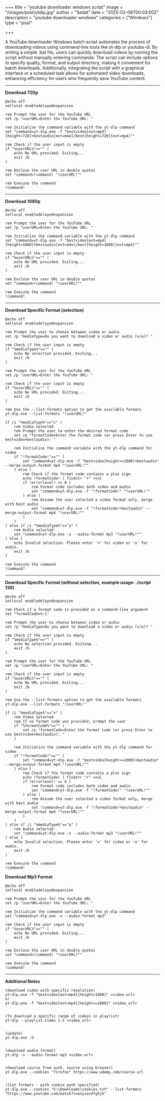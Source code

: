 +++
title = "youtube downloader windows script"
image = "/images/post/ytdlp.jpg"
author = "Sedat"
date = "2025-02-08T00:03:00Z"
description = "youtube downloader windows"
categories = ["Windows"]
type = "post"

+++

A YouTube downloader Windows batch script automates the process of downloading videos using command-line tools like yt-dlp or youtube-dl. By writing a simple .bat file, users can quickly download videos by running the script without manually entering commands. The script can include options to specify quality, format, and output directory, making it convenient for batch downloads. Additionally, integrating the script with a graphical interface or a scheduled task allows for automated video downloads, enhancing efficiency for users who frequently save YouTube content.

***

**Download 720p**

```
@echo off
setlocal enabledelayedexpansion

rem Prompt the user for the YouTube URL
set /p "userURL=Enter the YouTube URL: "

rem Initialize the command variable with the yt-dlp command
set "command=yt-dlp.exe -f "bestvideo[ext=mp4][height=720]+bestaudio[ext=m4a]/best[height=720][ext=mp4]""

rem Check if the user input is empty
if "%userURL%"=="" (
    echo No URL provided. Exiting...
    exit /b
)

rem Enclose the user URL in double quotes
set "command=!command! "!userURL!""

rem Execute the command
!command!
```
***

**Download 1080p**

```
@echo off
setlocal enabledelayedexpansion

rem Prompt the user for the YouTube URL
set /p "userURL=Enter the YouTube URL: "

rem Initialize the command variable with the yt-dlp command
set "command=yt-dlp.exe -f "bestvideo[ext=mp4][height=1080]+bestaudio[ext=m4a]/best[height=1080][ext=mp4]""

rem Check if the user input is empty
if "%userURL%"=="" (
    echo No URL provided. Exiting...
    exit /b
)

rem Enclose the user URL in double quotes
set "command=!command! "!userURL!""

rem Execute the command
!command!
```

***

**Download Specific Format (selection)**

```
@echo off
setlocal enabledelayedexpansion

rem Prompt the user to choose between video or audio
set /p "mediaType=Do you want to download a video or audio (v/a)? "

rem Check if the user input is empty
if "%mediaType%"=="" (
    echo No selection provided. Exiting...
    exit /b
)

rem Prompt the user for the YouTube URL
set /p "userURL=Enter the YouTube URL: "

rem Check if the user input is empty
if "%userURL%"=="" (
    echo No URL provided. Exiting...
    exit /b
)

rem Use the --list-formats option to get the available formats
yt-dlp.exe --list-formats "!userURL!"

if /i "%mediaType%"=="v" (
    rem Video selected
    rem Prompt the user to enter the desired format code
    set /p "formatCode=Enter the format code (or press Enter to use bestvideo+bestaudio): "

    rem Initialize the command variable with the yt-dlp command for video
    if "!formatCode!"=="" (
        set "command=yt-dlp.exe -f "bestvideo[height<=1080]+bestaudio" --merge-output-format mp4 "!userURL!""
    ) else (
        rem Check if the format code contains a plus sign
        echo !formatCode! | findstr "+" >nul
        if !errorlevel! == 0 (
            rem Format code includes both video and audio
            set "command=yt-dlp.exe -f "!formatCode!" "!userURL!""
        ) else (
            rem Assume the user selected a video format only, merge with best audio
            set "command=yt-dlp.exe -f "!formatCode!+bestaudio" --merge-output-format mp4 "!userURL!""
        )
    )
) else if /i "%mediaType%"=="a" (
    rem Audio selected
    set "command=yt-dlp.exe -x --audio-format mp3 "!userURL!""
) else (
    echo Invalid selection. Please enter 'v' for video or 'a' for audio.
    exit /b
)

rem Execute the command
!command!
```

***

**Download Specific Format (without selection, example usage: ./script 136)**

```
@echo off
setlocal enabledelayedexpansion

rem Check if a format code is provided as a command-line argument
set "formatCode=%~1"

rem Prompt the user to choose between video or audio
set /p "mediaType=Do you want to download a video or audio (v/a)? "

rem Check if the user input is empty
if "%mediaType%"=="" (
    echo No selection provided. Exiting...
    exit /b
)

rem Prompt the user for the YouTube URL
set /p "userURL=Enter the YouTube URL: "

rem Check if the user input is empty
if "%userURL%"=="" (
    echo No URL provided. Exiting...
    exit /b
)

rem Use the --list-formats option to get the available formats
yt-dlp.exe --list-formats "!userURL!"

if /i "%mediaType%"=="v" (
    rem Video selected
    rem If no format code was provided, prompt the user
    if "%formatCode%"=="" (
        set /p "formatCode=Enter the format code (or press Enter to use bestvideo+bestaudio): "
    )

    rem Initialize the command variable with the yt-dlp command for video
    if "!formatCode!"=="" (
        set "command=yt-dlp.exe -f "bestvideo[height<=1080]+bestaudio" --merge-output-format mp4 "!userURL!""
    ) else (
        rem Check if the format code contains a plus sign
        echo !formatCode! | findstr "+" >nul
        if !errorlevel! == 0 (
            rem Format code includes both video and audio
            set "command=yt-dlp.exe -f "!formatCode!" "!userURL!""
        ) else (
            rem Assume the user selected a video format only, merge with best audio
            set "command=yt-dlp.exe -f "!formatCode!+bestaudio" --merge-output-format mp4 "!userURL!""
        )
    )
) else if /i "%mediaType%"=="a" (
    rem Audio selected
    set "command=yt-dlp.exe -x --audio-format mp3 "!userURL!""
) else (
    echo Invalid selection. Please enter 'v' for video or 'a' for audio.
    exit /b
)

rem Execute the command
!command!
```

**Download Mp3 Format**

```
@echo off
setlocal enabledelayedexpansion

rem Prompt the user for the YouTube URL
set /p "userURL=Enter the YouTube URL: "

rem Initialize the command variable with the yt-dlp command
set "command=yt-dlp.exe -x --audio-format mp3"

rem Check if the user input is empty
if "%userURL%"=="" (
    echo No URL provided. Exiting...
    exit /b
)

rem Enclose the user URL in double quotes
set "command=!command! "!userURL!""

rem Execute the command
!command!
```

***

**Additional Notes**

```
(download video with specific resolution)
yt-dlp.exe -f "bestvideo[ext=mp4][height=1080]" <video-url>
or
yt-dlp.exe -f "bestvideo[ext=mp4][height<=1080]" <video_url>


(To download a specific range of videos in playlist)
yt-dlp --playlist-items 1-5 <video_url>


(update)
yt-dlp.exe -U


(download audio format)
yt-dlp -x --audio-format mp3 <video-url>


(download course from auth. source using browser)
yt-dlp.exe --cookies "firefox" https://www.udemy.com/course-url


(list formats - with cookie path specified)
yt-dlp.exe --cookies "E:\Downloads\cookies.txt" --list-formats "https://www.youtube.com/watch?v=wxyzasdfghjk"
```
